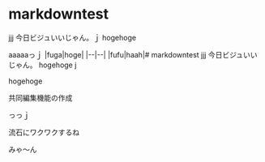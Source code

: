 # markdowntest
jjj
今日ビジュいいじゃん。ｊ
hogehoge

aaaaaっｊ
|fuga|hoge|
|--|--|
|fufu|haah|# markdowntest
jjj
今日ビジュいいじゃん。
hogehoge
j

hogehoge

共同編集機能の作成

っっｊ


流石にワクワクするね

みゃ〜ん